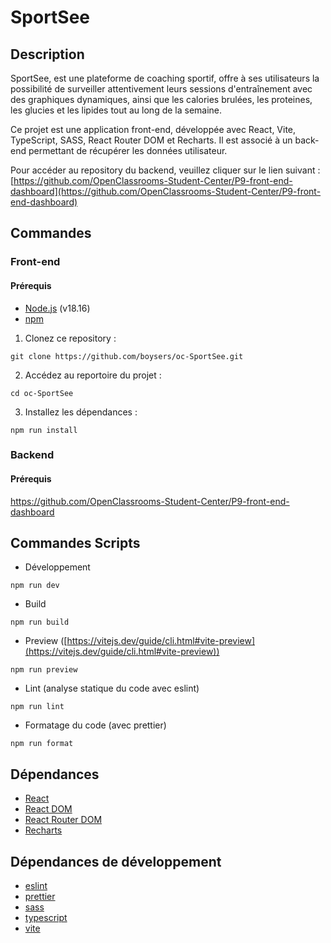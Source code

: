 # SportSee

## Description

SportSee, est une plateforme de coaching sportif, offre à ses utilisateurs la possibilité de surveiller attentivement leurs sessions d'entraînement avec des graphiques dynamiques, ainsi que les calories brulées, les proteines, les glucies et les lipides tout au long de la semaine.

Ce projet est une application front-end, développée avec React, Vite, TypeScript, SASS, React Router DOM et Recharts. Il est associé à un back-end permettant de récupérer les données utilisateur.

Pour accéder au repository du backend, veuillez cliquer sur le lien suivant : [https://github.com/OpenClassrooms-Student-Center/P9-front-end-dashboard](https://github.com/OpenClassrooms-Student-Center/P9-front-end-dashboard)

## Commandes

### Front-end

#### Prérequis

-   [Node.js](https://nodejs.org/) (v18.16)
-   [npm](https://www.npmjs.com/)

1. Clonez ce repository :

```
git clone https://github.com/boysers/oc-SportSee.git
```

2. Accédez au reportoire du projet :

```
cd oc-SportSee
```

3. Installez les dépendances :

```
npm run install
```

### Backend

#### Prérequis

https://github.com/OpenClassrooms-Student-Center/P9-front-end-dashboard

## Commandes Scripts

-   Développement

```
npm run dev
```

-   Build

```
npm run build
```

-   Preview ([https://vitejs.dev/guide/cli.html#vite-preview](https://vitejs.dev/guide/cli.html#vite-preview))

```
npm run preview
```

-   Lint (analyse statique du code avec eslint)

```
npm run lint
```

-   Formatage du code (avec prettier)

```
npm run format
```

## Dépendances

-   [React](https://fr.react.dev/)
-   [React DOM](https://www.npmjs.com/package/react-dom)
-   [React Router DOM](https://reactrouter.com/en/main)
-   [Recharts](https://recharts.org/)

## Dépendances de développement

-   [eslint](https://eslint.org/)
-   [prettier](https://prettier.io/)
-   [sass](https://sass-lang.com/)
-   [typescript](https://www.typescriptlang.org/)
-   [vite](https://vitejs.dev/)
